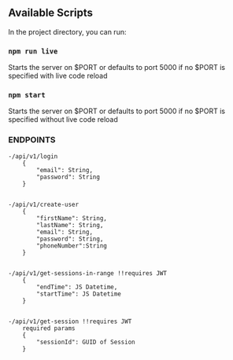 ## Available Scripts

In the project directory, you can run:

### `npm run live`

Starts the server on $PORT or defaults to port 5000 if no $PORT is specified with live code reload


### `npm start`

Starts the server on $PORT or defaults to port 5000 if no $PORT is specified without live code reload


### ENDPOINTS
    -/api/v1/login
        {
            "email": String,
            "password": String
        }


    -/api/v1/create-user
        {
	        "firstName": String,
	        "lastName": String,
            "email": String,
            "password": String,
            "phoneNumber":String
        }


    -/api/v1/get-sessions-in-range !!requires JWT
        {
	        "endTime": JS Datetime,
	        "startTime": JS Datetime
        }


    -/api/v1/get-session !!requires JWT
        required params
        {
            "sessionId": GUID of Session
        }
